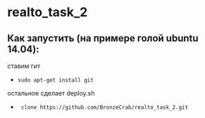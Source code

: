 # realto_task_2

## Как запустить (на примере голой ubuntu 14.04):

ставим гит

-  `sudo apt-get install git`

остальное сделает deploy.sh

-  ` clone https://github.com/BronzeCrab/realto_task_2.git`




